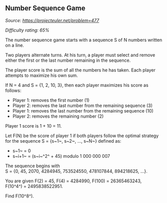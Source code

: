 Number Sequence Game
--------------------

*Source: https://projecteuler.net/problem=477*


*Difficulty rating: 65%*

The number sequence game starts with a sequence S of N numbers written
on a line.

Two players alternate turns. At his turn, a player must select and
remove either the first or the last number remaining in the sequence.

The player score is the sum of all the numbers he has taken. Each player
attempts to maximize his own sum.

If N = 4 and S = {1, 2, 10, 3}, then each player maximizes his score as
follows:

-   Player 1: removes the first number (1)
-   Player 2: removes the last number from the remaining sequence (3)
-   Player 1: removes the last number from the remaining sequence (10)
-   Player 2: removes the remaining number (2)

Player 1 score is 1 + 10 = 11.

Let F(N) be the score of player 1 if both players follow the optimal
strategy for the sequence S = {s~1~, s~2~, ..., s~N~} defined as:

-   s~1~ = 0
-   s~i+1~ = (s~i~^2^ + 45) modulo 1 000 000 007

The sequence begins with
S = {0, 45, 2070, 4284945, 753524550, 478107844, 894218625, ...}.

You are given F(2) = 45, F(4) = 4284990, F(100) = 26365463243,
F(10^4^) = 2495838522951.

Find F(10^8^).
